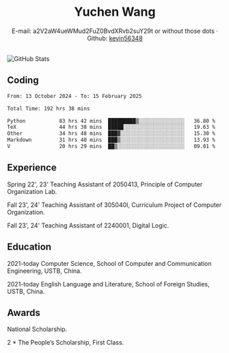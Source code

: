  <center>
     <h1>Yuchen Wang</h1>
     <div>
         <span>
             E-mail:
             a2V2aW4ueWMud2FuZ0BvdXRvb2suY29t or without those dots
         </span>
         ·
         <span>
             Github:
             <a href="https://github.com/kevin56348">kevin56348</a>
         </span>
     </div>
 </center>
<br>
<p><img src="https://github-readme-stats.vercel.app/api?username=kevin56348&amp;show_icons=true" alt="GitHub Stats"></p>

## Coding

<!-- ![Top Langs](https://github-readme-stats.vercel.app/api/top-langs/?username=kevin56348) -->

<!--START_SECTION:waka-->

```txt
From: 13 October 2024 - To: 15 February 2025

Total Time: 192 hrs 38 mins

Python           83 hrs 42 mins  █████████▒░░░░░░░░░░░░░░░   36.80 %
TeX              44 hrs 38 mins  █████░░░░░░░░░░░░░░░░░░░░   19.63 %
Other            34 hrs 48 mins  ███▓░░░░░░░░░░░░░░░░░░░░░   15.30 %
Markdown         31 hrs 40 mins  ███▒░░░░░░░░░░░░░░░░░░░░░   13.93 %
V                20 hrs 29 mins  ██▒░░░░░░░░░░░░░░░░░░░░░░   09.01 %
```

<!--END_SECTION:waka-->

## Experience 

Spring 22', 23' Teaching Assistant of 2050413, Principle of Computer Organization Lab.

Fall 23', 24' Teaching Assistant of 305040I, Curriculum Project of Computer Organization.

Fall 23', 24' Teaching Assistant of 2240001, Digital Logic.

## Education

2021-today Computer Science, School of Computer and Communication Engineering, USTB, China.

2021-today English Language and Literature, School of Foreign Studies, USTB, China.

## Awards

National Scholarship.

2 * The People’s Scholarship, First Class.
